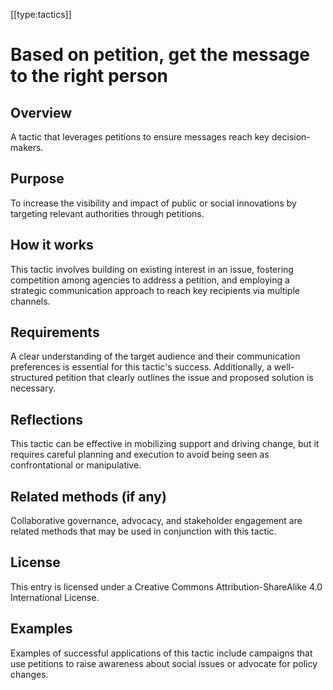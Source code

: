 [[type:tactics]]

# Based on petition, get the message to the right person

## Overview
A tactic that leverages petitions to ensure messages reach key decision-makers.

## Purpose
To increase the visibility and impact of public or social innovations by targeting relevant authorities through petitions.

## How it works
This tactic involves building on existing interest in an issue, fostering competition among agencies to address a petition, and employing a strategic communication approach to reach key recipients via multiple channels.

## Requirements
A clear understanding of the target audience and their communication preferences is essential for this tactic's success. Additionally, a well-structured petition that clearly outlines the issue and proposed solution is necessary.

## Reflections
This tactic can be effective in mobilizing support and driving change, but it requires careful planning and execution to avoid being seen as confrontational or manipulative.

## Related methods (if any)
Collaborative governance, advocacy, and stakeholder engagement are related methods that may be used in conjunction with this tactic.

## License
This entry is licensed under a Creative Commons Attribution-ShareAlike 4.0 International License.

## Examples
Examples of successful applications of this tactic include campaigns that use petitions to raise awareness about social issues or advocate for policy changes.